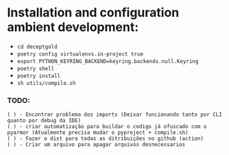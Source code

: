 # Installation and configuration ambient development:

- `cd deceptgold`
- `poetry config virtualenvs.in-project true`
- `export PYTHON_KEYRING_BACKEND=keyring.backends.null.Keyring`
- `poetry shell`
- `poetry install`
- `sh utils/compile.sh`



###  TODO:
```
( ) - Encontrar problema dos imports (Deixar funcionando tanto por CLI quanto por debug da IDE)
( ) - criar automatização para buildar o codigo já ofuscado com o pyarmor (Atualmente precisa mudar o pyproject + compile.sh)
( ) - Fazer o dist para todas as ditribuições no github (action)
( ) - Criar um arquivo para apagar arquivos desnecessarios
```
